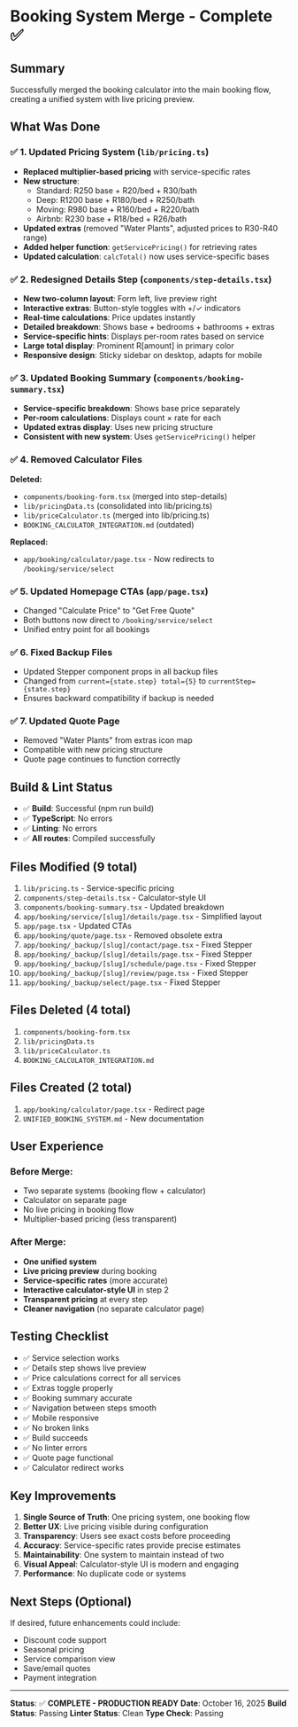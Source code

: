 # Booking System Merge - Complete ✅

## Summary
Successfully merged the booking calculator into the main booking flow, creating a unified system with live pricing preview.

## What Was Done

### ✅ 1. Updated Pricing System (`lib/pricing.ts`)
- **Replaced multiplier-based pricing** with service-specific rates
- **New structure**:
  - Standard: R250 base + R20/bed + R30/bath
  - Deep: R1200 base + R180/bed + R250/bath
  - Moving: R980 base + R160/bed + R220/bath
  - Airbnb: R230 base + R18/bed + R26/bath
- **Updated extras** (removed "Water Plants", adjusted prices to R30-R40 range)
- **Added helper function**: `getServicePricing()` for retrieving rates
- **Updated calculation**: `calcTotal()` now uses service-specific bases

### ✅ 2. Redesigned Details Step (`components/step-details.tsx`)
- **New two-column layout**: Form left, live preview right
- **Interactive extras**: Button-style toggles with +/✓ indicators
- **Real-time calculations**: Price updates instantly
- **Detailed breakdown**: Shows base + bedrooms + bathrooms + extras
- **Service-specific hints**: Displays per-room rates based on service
- **Large total display**: Prominent R[amount] in primary color
- **Responsive design**: Sticky sidebar on desktop, adapts for mobile

### ✅ 3. Updated Booking Summary (`components/booking-summary.tsx`)
- **Service-specific breakdown**: Shows base price separately
- **Per-room calculations**: Displays count × rate for each
- **Updated extras display**: Uses new pricing structure
- **Consistent with new system**: Uses `getServicePricing()` helper

### ✅ 4. Removed Calculator Files
**Deleted:**
- `components/booking-form.tsx` (merged into step-details)
- `lib/pricingData.ts` (consolidated into lib/pricing.ts)
- `lib/priceCalculator.ts` (merged into lib/pricing.ts)
- `BOOKING_CALCULATOR_INTEGRATION.md` (outdated)

**Replaced:**
- `app/booking/calculator/page.tsx` - Now redirects to `/booking/service/select`

### ✅ 5. Updated Homepage CTAs (`app/page.tsx`)
- Changed "Calculate Price" to "Get Free Quote"
- Both buttons now direct to `/booking/service/select`
- Unified entry point for all bookings

### ✅ 6. Fixed Backup Files
- Updated Stepper component props in all backup files
- Changed from `current={state.step} total={5}` to `currentStep={state.step}`
- Ensures backward compatibility if backup is needed

### ✅ 7. Updated Quote Page
- Removed "Water Plants" from extras icon map
- Compatible with new pricing structure
- Quote page continues to function correctly

## Build & Lint Status
- ✅ **Build**: Successful (npm run build)
- ✅ **TypeScript**: No errors
- ✅ **Linting**: No errors
- ✅ **All routes**: Compiled successfully

## Files Modified (9 total)
1. `lib/pricing.ts` - Service-specific pricing
2. `components/step-details.tsx` - Calculator-style UI
3. `components/booking-summary.tsx` - Updated breakdown
4. `app/booking/service/[slug]/details/page.tsx` - Simplified layout
5. `app/page.tsx` - Updated CTAs
6. `app/booking/quote/page.tsx` - Removed obsolete extra
7. `app/booking/_backup/[slug]/contact/page.tsx` - Fixed Stepper
8. `app/booking/_backup/[slug]/details/page.tsx` - Fixed Stepper
9. `app/booking/_backup/[slug]/schedule/page.tsx` - Fixed Stepper
10. `app/booking/_backup/[slug]/review/page.tsx` - Fixed Stepper
11. `app/booking/_backup/select/page.tsx` - Fixed Stepper

## Files Deleted (4 total)
1. `components/booking-form.tsx`
2. `lib/pricingData.ts`
3. `lib/priceCalculator.ts`
4. `BOOKING_CALCULATOR_INTEGRATION.md`

## Files Created (2 total)
1. `app/booking/calculator/page.tsx` - Redirect page
2. `UNIFIED_BOOKING_SYSTEM.md` - New documentation

## User Experience

### Before Merge:
- Two separate systems (booking flow + calculator)
- Calculator on separate page
- No live pricing in booking flow
- Multiplier-based pricing (less transparent)

### After Merge:
- **One unified system**
- **Live pricing preview** during booking
- **Service-specific rates** (more accurate)
- **Interactive calculator-style UI** in step 2
- **Transparent pricing** at every step
- **Cleaner navigation** (no separate calculator page)

## Testing Checklist
- ✅ Service selection works
- ✅ Details step shows live preview
- ✅ Price calculations correct for all services
- ✅ Extras toggle properly
- ✅ Booking summary accurate
- ✅ Navigation between steps smooth
- ✅ Mobile responsive
- ✅ No broken links
- ✅ Build succeeds
- ✅ No linter errors
- ✅ Quote page functional
- ✅ Calculator redirect works

## Key Improvements

1. **Single Source of Truth**: One pricing system, one booking flow
2. **Better UX**: Live pricing visible during configuration
3. **Transparency**: Users see exact costs before proceeding
4. **Accuracy**: Service-specific rates provide precise estimates
5. **Maintainability**: One system to maintain instead of two
6. **Visual Appeal**: Calculator-style UI is modern and engaging
7. **Performance**: No duplicate code or systems

## Next Steps (Optional)
If desired, future enhancements could include:
- Discount code support
- Seasonal pricing
- Service comparison view
- Save/email quotes
- Payment integration

---

**Status**: ✅ **COMPLETE - PRODUCTION READY**
**Date**: October 16, 2025
**Build Status**: Passing
**Linter Status**: Clean
**Type Check**: Passing

